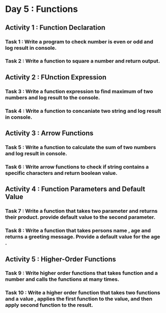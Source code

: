 # Day 5 : Functions

## Activity 1 : Function Declaration
### Task 1 : Write a program to check number is even or odd and log result in console.
### Task 2 : Write a function to square a number and return output.

## Activity 2 : FUnction Expression
### Task 3 : Write a function expression to find maximum of two numbers and log result to the console.
### Task 4 : Write a function to concaniate two string and log result in console.

## Activity 3 : Arrow Functions
### Task 5 : Write a function to calculate the sum of two numbers and log result in console.
### Task 6 : Write arrow functions to check if string contains a specific characters and return boolean value.

## Activity 4 : Function Parameters and Default Value
### Task 7 : Write a function that takes two parameter and returns their product. provide default value to the second parameter.
### Task 8 : Write a function that takes persons name , age and returns a greeting message. Provide a default value for the age .

## Activity 5 : Higher-Order Functions
### Task 9 : Write higher order functions that takes function and a number and calls the functions at many times.
### Task 10 : Write a higher order function that takes two functions and a value , applies the first function to the value, and then apply second function to the result. 